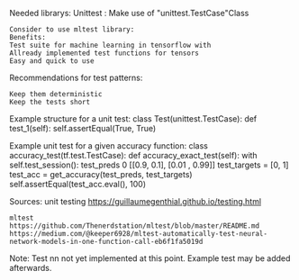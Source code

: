 Needed librarys:
    Unittest : Make use of "unittest.TestCase"Class

    Consider to use mltest library:
    Benefits:
    Test suite for machine learning in tensorflow with
    Allready implemented test functions for tensors
    Easy and quick to use

Recommendations for test patterns:

    Keep them deterministic
    Keep the tests short

Example structure for a unit test:
    class Test(unittest.TestCase):
        def test_1(self):
        self.assertEqual(True, True)

Example unit test for a given accuracy function:
    class accuracy_test(tf.test.TestCase):
        def accuracy_exact_test(self):
            with self.test_session():
         	    test_preds 0 [[0.9, 0.1], [0.01 , 0.99]] 
         	    test_targets = [0, 1]
         	    test_acc = get_accuracy(test_preds, test_targets)
         	    self.assertEqual(test_acc.eval(), 100)

Sources:
    unit testing
    https://guillaumegenthial.github.io/testing.html

    mltest
    https://github.com/Thenerdstation/mltest/blob/master/README.md
    https://medium.com/@keeper6928/mltest-automatically-test-neural-network-models-in-one-function-call-eb6f1fa5019d

Note:
    Test nn not yet implemented at this point.
    Example test may be added afterwards.